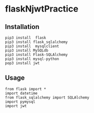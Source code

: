 # flaskNjwtPractice

<h2>Installation</h2>

```
pip3 install  flask
pip3 install flask_sqlalchemy
pip3 install  mysqlclient
pip3 install MySQLdb
pip3 install Flask-SQLAlchemy
pip3 install mysql-python
pop3 install jwt
```

<h2>Usage </h2>

```
from flask import *
import datetime
from flask_sqlalchemy import SQLAlchemy
import pymysql
import jwt
```
